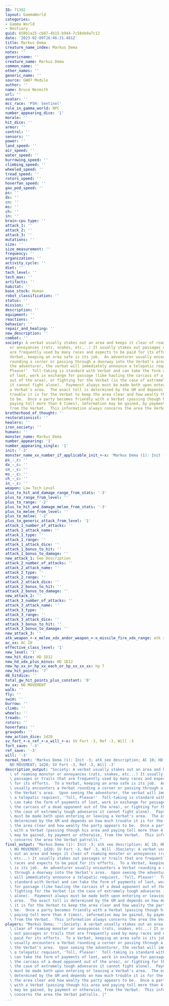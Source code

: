 ```yaml
---
ID: 71392
layout: GammaWorld
categories:
- Gamma World
- Bestiary
guid: 658b1a25-cb87-4b15-b944-7c58eb9a7c12
date: '2023-02-09T16:46:31.481Z'
title: Markus Dema
creature_name_index: Markus Dema
notes: ''
genericname: ''
creature_name: Markus Dema
common_name: ''
other_names: ''
generic_name: ''
source: GW07 Module
author: ''
name: Bruce Nesmith
url: ''
avatar: ''
mcc_race: 'PSH: Sentinel'
role_in_gamma_world: NPC
number_appearing_dice: '1'
morale: ''
hit_dice: ''
armor: ''
control: ''
sensors: ''
power: ''
land_speed: ''
air_speed: ''
water_speed: ''
burrowing_speed: ''
climbing_speed: ''
wheeled_speed: ''
tread_speed: ''
rotors_speed: ''
hoverfan_speed: ''
gav_pod_speed: ''
ps: ''
dx: ''
cn: ''
ms: ''
ch: ''
in: ''
brain-cpu type: ''
attack_1: ''
attack_2: ''
attack_3: ''
mutations: ''
size: ''
size_measurement: ''
frequency: ''
organization: ''
activity_cycle: ''
diet: ''
tech_level: ''
tech_max: ''
artifacts: ''
habitat: ''
base_stock: Human
robot_classification: ''
status: ''
mission: ''
description: ''
equipment: ''
reactions: ''
behavior: ''
repair_and_healing: ''
new_description: ''
combat: ''
society: A verbat usually stakes out an area and keeps it clear of roaming monster
  or annoyances (rats, snakes, etc...) It usually stakes out passages or trails that
  are frequently used by many races and expects to be paid for its efforts.  To a
  Verbat, keeping an area safe is its job.  An adventurer usually encounters a Verbat
  rounding a corner or passing through a doorway into the Verbat's area.  Upon seeing
  the adventurer, the verbat will immediately announce a telepatic requiest, 'Toll,
  Please!'  Toll-taking is standard with Verbat and can take the form of payments
  of loot, work in exchange for passage (like hauling the carcass of a dead opponent
  out of the area), or fighting for the Verbat (in the case of extremely tough advesaros
  it cannot fight alone).  Paymenst always must be made both upon entering or leaving
  a Verbat's area.  The exact toll is determined by the GM and depends on how much
  trouble it is for the Verbat to keep the area clear and how wealty the party appears
  to be.  Once a party becomes friendly with a Verbat (passing though his area and
  paying toll more than 4 times), imformation may be gained, by payment or otherwise,
  from the Verbat.  This information always concerns the area the Verbat patrolls.
brotherhood_of_thought: ''
restorationsist: ''
healers: ''
iron_society: ''
humans: ''
monster_name: Markus Dema
number_appearing: '1'
number_appearing_single: '1'
init: '-3'
monster_name_xx_number_if_applicable_init_+-x: 'Markus Dema (1): Init -3'
ps_-_c: ''
dx_-_c: ''
cn_-_c: ''
ms_-_c: ''
ch_-_c: ''
in_-_c: ''
weapon: Low Tech Level
plus_to_hit_and_damage_range_from_stats: '-3'
plus_to_range_from_level: ''
plus_to_range: '-2'
plus_to_hit_and_damage_melee_from_stats: '-3'
plus_to_melee_from_level: ''
plus_to_melee: '-2'
plus_to_generic_attack_from_level: '1'
attack_1_number_of_attacks: ''
attack_1_attack_name: ''
attack_1_type: ''
attack_1_range: ''
attack_1_attack_dice: ''
attack_1_bonus_to_hit: ''
attack_1_bonus_to_damage: ''
new_attack_1: See Description
attack_2_number_of_attacks: ''
attack_2_attack_name: ''
attack_2_type: ''
attack_2_range: ''
attack_2_attack_dice: ''
attack_2_bonus_to_hit: ''
attack_2_bonus_to_damage: ''
new_attack_2: ''
attack_3_number_of_attacks: ''
attack_3_attack_name: ''
attack_3_type: ''
attack_3_range: ''
attack_3_attack_dice: ''
attack_3_bonus_to_hit: ''
attack_3_bonus_to_damage: ''
new_attack_3: ''
atk_weapon_+-x_melee_xdx_andor_weapon_+-x_missile_fire_xdx_range: atk see description
ac_xx: AC 10
effective_class_level: '1'
new_level: '1'
new_hit_dice: HD 1D12
new_hd_xdx_plus_minus: HD 1D12
new_hp_xx_or_hp_xx_each_or_hp_xx_xx_xx: hp 7
new_hit_points: '7'
d6_hitdice: ''
total_gw_hit_points_plus_constant: '0'
mv_xx: NO MOVEMENT
walk: ''
fly: ''
swim: ''
burrow: ''
climb: ''
wheels: ''
treads: ''
rotors: ''
hoverfans: ''
gravpods: ''
new_action_dice: 1d20
sv_fort_+-x_ref_+-x_will_+-x: SV Fort -3, Ref -3, Will -3
fort_save: '-3'
ref_save: '-3'
will: '-3'
normal_text: 'Markus Dema (1): Init -3; atk see description; AC 10; HD 1D12 hp 7;
  NO MOVEMENT; 1d20; SV Fort -3, Ref -3, Will -3'
description_output: "Society: A verbat usually stakes out an area and keeps it clear\
  \ of roaming monster or annoyances (rats, snakes, etc...) It usually stakes out\
  \ passages or trails that are frequently used by many races and expects to be paid\
  \ for its efforts.  To a Verbat, keeping an area safe is its job.  An adventurer\
  \ usually encounters a Verbat rounding a corner or passing through a doorway into\
  \ the Verbat's area.  Upon seeing the adventurer, the verbat will immediately announce\
  \ a telepatic requiest, 'Toll, Please!'  Toll-taking is standard with Verbat and\
  \ can take the form of payments of loot, work in exchange for passage (like hauling\
  \ the carcass of a dead opponent out of the area), or fighting for the Verbat (in\
  \ the case of extremely tough advesaros it cannot fight alone).  Paymenst always\
  \ must be made both upon entering or leaving a Verbat's area.  The exact toll is\
  \ determined by the GM and depends on how much trouble it is for the Verbat to keep\
  \ the area clear and how wealty the party appears to be.  Once a party becomes friendly\
  \ with a Verbat (passing though his area and paying toll more than 4 times), imformation\
  \ may be gained, by payment or otherwise, from the Verbat.  This information always\
  \ concerns the area the Verbat patrolls."
final_output: "Markus Dema (1): Init -3; atk see description; AC 10; HD 1D12 hp 7;\
  \ NO MOVEMENT; 1d20; SV Fort -3, Ref -3, Will -3Society: A verbat usually stakes\
  \ out an area and keeps it clear of roaming monster or annoyances (rats, snakes,\
  \ etc...) It usually stakes out passages or trails that are frequently used by many\
  \ races and expects to be paid for its efforts.  To a Verbat, keeping an area safe\
  \ is its job.  An adventurer usually encounters a Verbat rounding a corner or passing\
  \ through a doorway into the Verbat's area.  Upon seeing the adventurer, the verbat\
  \ will immediately announce a telepatic requiest, 'Toll, Please!'  Toll-taking is\
  \ standard with Verbat and can take the form of payments of loot, work in exchange\
  \ for passage (like hauling the carcass of a dead opponent out of the area), or\
  \ fighting for the Verbat (in the case of extremely tough advesaros it cannot fight\
  \ alone).  Paymenst always must be made both upon entering or leaving a Verbat's\
  \ area.  The exact toll is determined by the GM and depends on how much trouble\
  \ it is for the Verbat to keep the area clear and how wealty the party appears to\
  \ be.  Once a party becomes friendly with a Verbat (passing though his area and\
  \ paying toll more than 4 times), imformation may be gained, by payment or otherwise,\
  \ from the Verbat.  This information always concerns the area the Verbat patrolls."
players: "Markus Dema; '';Society: A verbat usually stakes out an area and keeps it\
  \ clear of roaming monster or annoyances (rats, snakes, etc...) It usually stakes\
  \ out passages or trails that are frequently used by many races and expects to be\
  \ paid for its efforts.  To a Verbat, keeping an area safe is its job.  An adventurer\
  \ usually encounters a Verbat rounding a corner or passing through a doorway into\
  \ the Verbat's area.  Upon seeing the adventurer, the verbat will immediately announce\
  \ a telepatic requiest, 'Toll, Please!'  Toll-taking is standard with Verbat and\
  \ can take the form of payments of loot, work in exchange for passage (like hauling\
  \ the carcass of a dead opponent out of the area), or fighting for the Verbat (in\
  \ the case of extremely tough advesaros it cannot fight alone).  Paymenst always\
  \ must be made both upon entering or leaving a Verbat's area.  The exact toll is\
  \ determined by the GM and depends on how much trouble it is for the Verbat to keep\
  \ the area clear and how wealty the party appears to be.  Once a party becomes friendly\
  \ with a Verbat (passing though his area and paying toll more than 4 times), imformation\
  \ may be gained, by payment or otherwise, from the Verbat.  This information always\
  \ concerns the area the Verbat patrolls. |"
...
```

